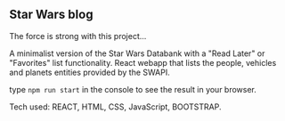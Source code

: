 ## Star Wars blog

The force is strong with this project...

A minimalist version of the Star Wars Databank with a "Read Later" or "Favorites" list functionality.
React webapp that lists the people, vehicles and planets entities provided by the SWAPI.

type `npm run start` in the console to see the result in your browser.

Tech used: REACT, HTML, CSS, JavaScript, BOOTSTRAP.

